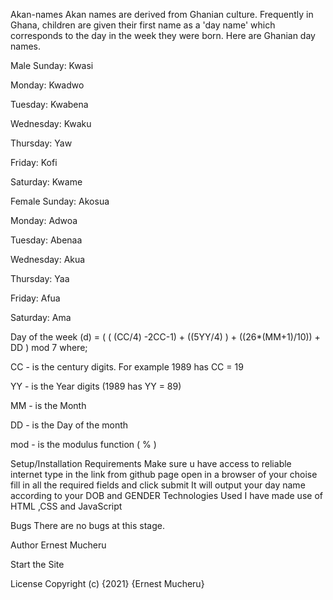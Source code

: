 Akan-names
Akan names are derived from Ghanian culture. Frequently in Ghana, children are given their first name as a 'day name' which corresponds to the day in the week they were born. Here are Ghanian day names.

Male Sunday: Kwasi

Monday: Kwadwo

Tuesday: Kwabena

Wednesday: Kwaku

Thursday: Yaw

Friday: Kofi

Saturday: Kwame

Female Sunday: Akosua

Monday: Adwoa

Tuesday: Abenaa

Wednesday: Akua

Thursday: Yaa

Friday: Afua

Saturday: Ama

Day of the week (d) = ( ( (CC/4) -2CC-1) + ((5YY/4) ) + ((26*(MM+1)/10)) + DD ) mod 7 where;

CC - is the century digits. For example 1989 has CC = 19

YY - is the Year digits (1989 has YY = 89)

MM - is the Month

DD - is the Day of the month

mod - is the modulus function ( % )

Setup/Installation Requirements Make sure u have access to reliable internet type in the link from github page open in a browser of your choise fill in all the required fields and click submit It will output your day name according to your DOB and GENDER
Technologies Used
I have made use of HTML ,CSS and JavaScript

Bugs
There are no bugs at this stage.

Author
Ernest Mucheru

Start the Site

License
Copyright (c) {2021} {Ernest Mucheru}

